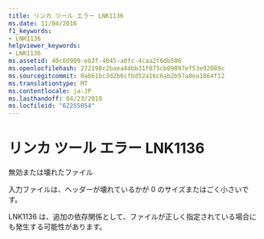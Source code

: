 ```yaml
---
title: リンカ ツール エラー LNK1136
ms.date: 11/04/2016
f1_keywords:
- LNK1136
helpviewer_keywords:
- LNK1136
ms.assetid: 40c6d909-eb3f-4045-a0fc-4caa2f6db506
ms.openlocfilehash: 272198c2baea44bb31f075cb09097ef53e92089c
ms.sourcegitcommit: 0ab61bc3d2b6cfbd52a16c6ab2b97a8ea1864f12
ms.translationtype: MT
ms.contentlocale: ja-JP
ms.lasthandoff: 04/23/2019
ms.locfileid: "62255054"
---
```

# <a name="linker-tools-error-lnk1136"></a>リンカ ツール エラー LNK1136

無効または壊れたファイル

入力ファイルは、ヘッダーが壊れているかが 0 のサイズまたはごく小さいです。

LNK1136 は、追加の依存関係として、ファイルが正しく指定されている場合にも発生する可能性があります。